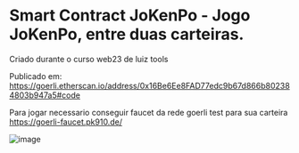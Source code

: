 # Smart Contract JoKenPo - Jogo JoKenPo, entre duas carteiras.
Criado durante o curso web23 de luiz tools

Publicado em:
https://goerli.etherscan.io/address/0x16Be6Ee8FAD77edc9b67d866b802384803b947a5#code

Para jogar necessario conseguir faucet da rede goerli test para sua carteira
https://goerli-faucet.pk910.de/ 

![image](https://github.com/Sillmann/jokenpo-blockchain-luiztoolsweb23/assets/58642347/a28c518e-0bc1-41d1-9a06-41e9cd73c14f)
